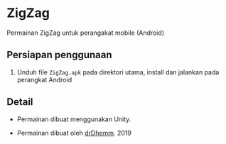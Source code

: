 # ZigZag

Permainan ZigZag untuk perangakat mobile (Android)

## Persiapan penggunaan

1. Unduh file `ZigZag.apk` pada direktori utama, install dan jalankan pada perangkat Android

## Detail

- Permainan dibuat menggunakan Unity.

- Permainan dibuat oleh [drDhemm](https://github.com/yusrmuttaqien). 2019
